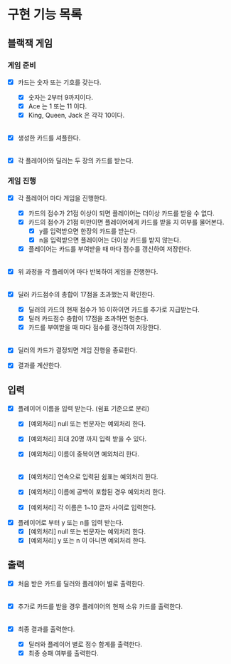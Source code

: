 # 구현 기능 목록

## 블랙잭 게임

### 게임 준비 

- [x] 카드는 숫자 또는 기호를 갖는다.
  - [x] 숫자는 2부터 9까지이다.
  - [x] Ace 는 1 또는 11 이다.
  - [x] King, Queen, Jack 은 각각 10이다.<br><br>

- [x] 생성한 카드를 셔플한다.<br><br>

- [x] 각 플레이어와 딜러는 두 장의 카드를 받는다.

### 게임 진행

- [x] 각 플레이어 마다 게임을 진행한다.
  - [x] 카드의 점수가 21점 이상이 되면 플레이어는 더이상 카드를 받을 수 없다.
  - [x] 카드의 점수가 21점 미만이면 플레이어에게 카드를 받을 지 여부를 물어본다.
    - [x] y를 입력받으면 한장의 카드를 받는다.
    - [x] n을 입력받으면 플레이어는 더이상 카드를 받지 않는다.
  - [x] 플레이어는 카드를 부여받을 때 마다 점수를 갱신하여 저장한다.<br><br>

- [x] 위 과정을 각 플레이어 마다 반복하여 게임을 진행한다.<br><br>
- [x] 딜러 카드점수의 총합이 17점을 초과했는지 확인한다.
  - [x] 딜러의 카드의 현재 점수가 16 이하이면 카드를 추가로 지급받는다.
  - [x] 딜러 카드점수 충합이 17점을 초과하면 멈춘다.
  - [x] 카드를 부여받을 때 마다 점수를 갱신하여 저장한다.<br><br>
  
- [x] 딜러의 카드가 결정되면 게임 진행을 종료한다.

- [x] 결과를 계산한다.

## 입력

- [x] 플레이어 이름을 입력 받는다. (쉼표 기준으로 분리)
  - [x] [예외처리] null 또는 빈문자는 예외처리 한다.
  - [x] [예외처리] 최대 20명 까지 입력 받을 수 있다.
  - [x] [예외처리] 이름이 중복이면 예외처리 한다.<br><br>
  - [x] [예외처리] 연속으로 입력된 쉼표는 예외처리 한다.
  - [x] [예외처리] 이름에 공백이 포함된 경우 예외처리 한다.

  - [x] [예외처리] 각 이름은 1~10 글자 사이로 입력한다.
  
- [x] 플레이어로 부터 y 또는 n를 입력 받는다.
  - [x] [예외처리] null 또는 빈문자는 예외처리 한다.
  - [x] [예외처리] y 또는 n 이 아니면 예외처리 한다.

## 출력

- [x] 처음 받은 카드를 딜러와 플레이어 별로 출력한다.<br><br>

- [x] 추가로 카드를 받을 경우 플레이어의 현재 소유 카드를 출력한다.<br><br>

- [x] 최종 결과를 출력한다.
  - [x] 딜러와 플레이어 별로 점수 합계를 출력한다.
  - [x] 최종 승패 여부를 출력한다.
